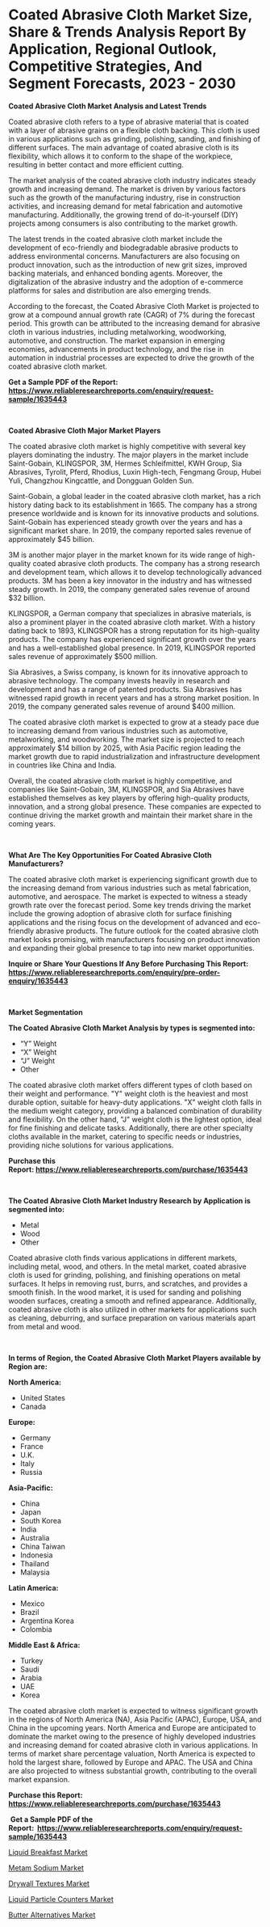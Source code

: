 <p><h1>Coated Abrasive Cloth Market Size, Share & Trends Analysis Report By Application, Regional Outlook, Competitive Strategies, And Segment Forecasts, 2023 - 2030</h1></p><p><strong>Coated Abrasive Cloth Market Analysis and Latest Trends</strong></p>
<p><p>Coated abrasive cloth refers to a type of abrasive material that is coated with a layer of abrasive grains on a flexible cloth backing. This cloth is used in various applications such as grinding, polishing, sanding, and finishing of different surfaces. The main advantage of coated abrasive cloth is its flexibility, which allows it to conform to the shape of the workpiece, resulting in better contact and more efficient cutting.</p><p>The market analysis of the coated abrasive cloth industry indicates steady growth and increasing demand. The market is driven by various factors such as the growth of the manufacturing industry, rise in construction activities, and increasing demand for metal fabrication and automotive manufacturing. Additionally, the growing trend of do-it-yourself (DIY) projects among consumers is also contributing to the market growth.</p><p>The latest trends in the coated abrasive cloth market include the development of eco-friendly and biodegradable abrasive products to address environmental concerns. Manufacturers are also focusing on product innovation, such as the introduction of new grit sizes, improved backing materials, and enhanced bonding agents. Moreover, the digitalization of the abrasive industry and the adoption of e-commerce platforms for sales and distribution are also emerging trends.</p><p>According to the forecast, the Coated Abrasive Cloth Market is projected to grow at a compound annual growth rate (CAGR) of 7% during the forecast period. This growth can be attributed to the increasing demand for abrasive cloth in various industries, including metalworking, woodworking, automotive, and construction. The market expansion in emerging economies, advancements in product technology, and the rise in automation in industrial processes are expected to drive the growth of the coated abrasive cloth market.</p></p>
<p><strong>Get a Sample PDF of the Report:&nbsp; <a href="https://www.reliableresearchreports.com/enquiry/request-sample/1635443">https://www.reliableresearchreports.com/enquiry/request-sample/1635443</a></strong></p>
<p>&nbsp;</p>
<p><strong>Coated Abrasive Cloth Major Market Players</strong></p>
<p><p>The coated abrasive cloth market is highly competitive with several key players dominating the industry. The major players in the market include Saint-Gobain, KLINGSPOR, 3M, Hermes Schleifmittel, KWH Group, Sia Abrasives, Tyrolit, Pferd, Rhodius, Luxin High-tech, Fengmang Group, Hubei Yuli, Changzhou Kingcattle, and Dongguan Golden Sun.</p><p>Saint-Gobain, a global leader in the coated abrasive cloth market, has a rich history dating back to its establishment in 1665. The company has a strong presence worldwide and is known for its innovative products and solutions. Saint-Gobain has experienced steady growth over the years and has a significant market share. In 2019, the company reported sales revenue of approximately $45 billion.</p><p>3M is another major player in the market known for its wide range of high-quality coated abrasive cloth products. The company has a strong research and development team, which allows it to develop technologically advanced products. 3M has been a key innovator in the industry and has witnessed steady growth. In 2019, the company generated sales revenue of around $32 billion.</p><p>KLINGSPOR, a German company that specializes in abrasive materials, is also a prominent player in the coated abrasive cloth market. With a history dating back to 1893, KLINGSPOR has a strong reputation for its high-quality products. The company has experienced significant growth over the years and has a well-established global presence. In 2019, KLINGSPOR reported sales revenue of approximately $500 million.</p><p>Sia Abrasives, a Swiss company, is known for its innovative approach to abrasive technology. The company invests heavily in research and development and has a range of patented products. Sia Abrasives has witnessed rapid growth in recent years and has a strong market position. In 2019, the company generated sales revenue of around $400 million.</p><p>The coated abrasive cloth market is expected to grow at a steady pace due to increasing demand from various industries such as automotive, metalworking, and woodworking. The market size is projected to reach approximately $14 billion by 2025, with Asia Pacific region leading the market growth due to rapid industrialization and infrastructure development in countries like China and India.</p><p>Overall, the coated abrasive cloth market is highly competitive, and companies like Saint-Gobain, 3M, KLINGSPOR, and Sia Abrasives have established themselves as key players by offering high-quality products, innovation, and a strong global presence. These companies are expected to continue driving the market growth and maintain their market share in the coming years.</p></p>
<p>&nbsp;</p>
<p><strong>What Are The Key Opportunities For Coated Abrasive Cloth Manufacturers?</strong></p>
<p><p>The coated abrasive cloth market is experiencing significant growth due to the increasing demand from various industries such as metal fabrication, automotive, and aerospace. The market is expected to witness a steady growth rate over the forecast period. Some key trends driving the market include the growing adoption of abrasive cloth for surface finishing applications and the rising focus on the development of advanced and eco-friendly abrasive products. The future outlook for the coated abrasive cloth market looks promising, with manufacturers focusing on product innovation and expanding their global presence to tap into new market opportunities.</p></p>
<p><strong>Inquire or Share Your Questions If Any Before Purchasing This Report: <a href="https://www.reliableresearchreports.com/enquiry/pre-order-enquiry/1635443">https://www.reliableresearchreports.com/enquiry/pre-order-enquiry/1635443</a></strong></p>
<p>&nbsp;</p>
<p><strong>Market Segmentation</strong></p>
<p><strong>The Coated Abrasive Cloth Market Analysis by types is segmented into:</strong></p>
<p><ul><li>“Y” Weight</li><li>“X” Weight</li><li>“J” Weight</li><li>Other</li></ul></p>
<p><p>The coated abrasive cloth market offers different types of cloth based on their weight and performance. "Y" weight cloth is the heaviest and most durable option, suitable for heavy-duty applications. "X" weight cloth falls in the medium weight category, providing a balanced combination of durability and flexibility. On the other hand, "J" weight cloth is the lightest option, ideal for fine finishing and delicate tasks. Additionally, there are other specialty cloths available in the market, catering to specific needs or industries, providing niche solutions for various applications.</p></p>
<p><strong>Purchase this Report:&nbsp;<a href="https://www.reliableresearchreports.com/purchase/1635443">https://www.reliableresearchreports.com/purchase/1635443</a></strong></p>
<p>&nbsp;</p>
<p><strong>The Coated Abrasive Cloth Market Industry Research by Application is segmented into:</strong></p>
<p><ul><li>Metal</li><li>Wood</li><li>Other</li></ul></p>
<p><p>Coated abrasive cloth finds various applications in different markets, including metal, wood, and others. In the metal market, coated abrasive cloth is used for grinding, polishing, and finishing operations on metal surfaces. It helps in removing rust, burrs, and scratches, and provides a smooth finish. In the wood market, it is used for sanding and polishing wooden surfaces, creating a smooth and refined appearance. Additionally, coated abrasive cloth is also utilized in other markets for applications such as cleaning, deburring, and surface preparation on various materials apart from metal and wood.</p></p>
<p>&nbsp;</p>
<p><strong>In terms of Region, the Coated Abrasive Cloth Market Players available by Region are:</strong></p>
<p>
    <p> <strong> North America: </strong>
        <ul>
            <li>United States</li>
            <li>Canada</li>
        </ul>
        </p> 
    <p> <strong> Europe: </strong>
        <ul>
            <li>Germany</li>
            <li>France</li>
            <li>U.K.</li>
            <li>Italy</li>
            <li>Russia</li>
        </ul>
        </p> 
    <p> <strong> Asia-Pacific: </strong>
        <ul>
            <li>China</li>
            <li>Japan</li>
            <li>South Korea</li>
            <li>India</li>
            <li>Australia</li>
            <li>China Taiwan</li>
            <li>Indonesia</li>
            <li>Thailand</li>
            <li>Malaysia</li>
        </ul>
        </p> 
    <p> <strong> Latin America: </strong>
        <ul>
            <li>Mexico</li>
            <li>Brazil</li>
            <li>Argentina Korea</li>
            <li>Colombia</li>
        </ul>
        </p> 
    <p> <strong> Middle East & Africa: </strong>
        <ul>
            <li>Turkey</li>
            <li>Saudi</li>
            <li>Arabia</li>
            <li>UAE</li>
            <li>Korea</li>
        </ul>
    </p>
    </p>
<p><p>The coated abrasive cloth market is expected to witness significant growth in the regions of North America (NA), Asia Pacific (APAC), Europe, USA, and China in the upcoming years. North America and Europe are anticipated to dominate the market owing to the presence of highly developed industries and increasing demand for coated abrasive cloth in various applications. In terms of market share percentage valuation, North America is expected to hold the largest share, followed by Europe and APAC. The USA and China are also projected to witness substantial growth, contributing to the overall market expansion.</p></p>
<p><strong>Purchase this Report: <a href="https://www.reliableresearchreports.com/purchase/1635443">https://www.reliableresearchreports.com/purchase/1635443</a></strong></p>
<p>&nbsp;<strong>Get a Sample PDF of the Report:&nbsp;&nbsp;<a href="https://www.reliableresearchreports.com/enquiry/request-sample/1635443">https://www.reliableresearchreports.com/enquiry/request-sample/1635443</a></strong></p>
<p><strong></strong></p>
<p><p><a href="https://medium.com/@germanwolff65/liquid-breakfast-market-insight-market-trends-growth-forecasted-from-2023-to-2030-bfd28f16e59e">Liquid Breakfast Market</a></p><p><a href="https://github.com/sofayahoo2023/Market-Research-Report-List-1/blob/main/metam-sodium-market.md">Metam Sodium Market</a></p><p><a href="https://github.com/pizolina/Market-Research-Report-List-1/blob/main/drywall-textures-market.md">Drywall Textures Market</a></p><p><a href="https://medium.com/@ethelcrooks2023/liquid-particle-counters-market-insights-into-market-cagr-market-trends-and-growth-strategies-c9f3b1248e89">Liquid Particle Counters Market</a></p><p><a href="https://medium.com/@karleeprice82/butter-alternatives-market-research-report-its-history-and-forecast-2023-to-2030-e476b0f822ea">Butter Alternatives Market</a></p></p>